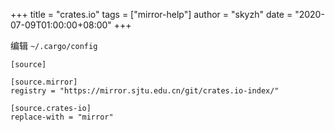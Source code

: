 +++
title = "crates.io"
tags = ["mirror-help"]
author = "skyzh"
date = "2020-07-09T01:00:00+08:00"
+++

编辑 `~/.cargo/config`

```
[source]

[source.mirror]
registry = "https://mirror.sjtu.edu.cn/git/crates.io-index/"

[source.crates-io]
replace-with = "mirror"
```
